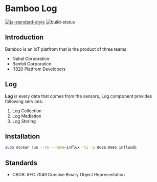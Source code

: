 # Bamboo Log
[![js-standard-style](https://cdn.rawgit.com/feross/standard/master/badge.svg)](http://standardjs.com)
![build-status](https://ci.bambo.ga/job/bambil/job/bamboo-connectivity/job/master/badge/icon)


## Introduction
Bamboo is an IoT platfrom that is the product of three teams:

* Nahal Corporation
* Bambil Corporation
* I1820 Platfrom Developers


## Log
**Log** is every data that comes from the sensors, Log component provides following services:

1. Log Collection
2. Log Mediation
3. Log Storing

## Installation
```sh
sudo docker run --rm --name=influx -ti -p 8086:8086 influxdb
```

## Standards
* CBOR: RFC 7049 Concise Binary Object Representation
